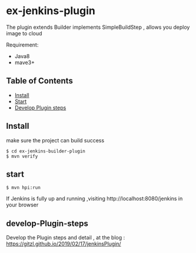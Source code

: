 # ex-jenkins-plugin

The plugin extends Builder implements SimpleBuildStep , allows you deploy image to cloud

Requirement:
- Java8
- mave3+

## Table of Contents

- [Install](#install)
- [Start](#start)
- [Develop Plugin steps](#develop-Plugin-steps)


## Install 
make sure the project can build success
````
$ cd ex-jenkins-builder-plugin 
$ mvn verify 

````

## start

```
$ mvn hpi:run 

```
If Jenkins is fully up and running ,visiting http://localhost:8080/jenkins in your browser

## develop-Plugin-steps

Develop the Plugin steps and detail , at the blog : https://gitzl.github.io/2019/02/17/jenkinsPlugin/



